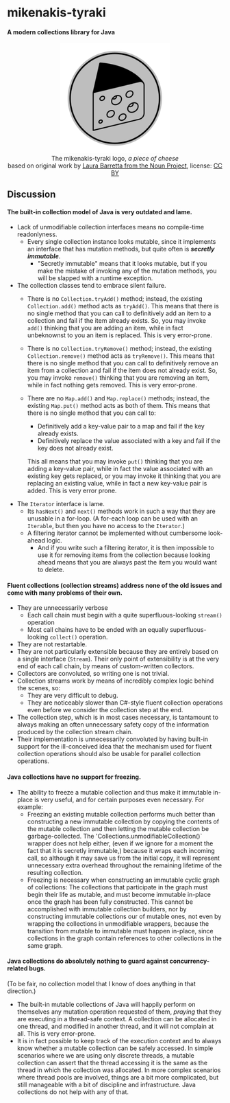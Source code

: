 # mikenakis-tyraki

#### A modern collections library for Java

<p align="center">
<img title="mikenakis-tyraki logo" src="mikenakis-tyraki.svg" width="256"/><br/>
The mikenakis-tyraki logo, <i>a piece of cheese</i><br/>
based on original work by <a href="https://thenounproject.com/term/cheese/402993/">Laura Barretta from the Noun Project</a>, license: <a href="https://creativecommons.org/licenses/by/3.0/us/">CC BY</a><br/>
</p>

## Discussion

#### The built-in collection model of Java is very outdated and lame.

- Lack of unmodifiable collection interfaces means no compile-time readonlyness. 
  - Every single collection instance looks mutable, since it implements an interface that has mutation methods, but quite often is **_secretly immutable_**.
    - "Secretly immutable" means that it looks mutable, but if you make the mistake of invoking any of the mutation methods, you will be slapped with a runtime exception.
- The collection classes tend to embrace silent failure.
  - There is no `Collection.tryAdd()` method; instead, the existing `Collection.add()` method acts as `tryAdd()`. This means that there is no single method that you can call to definitively add an item to a collection and fail if the item already exists. So, you may invoke `add()` thinking that you are adding an item, while in fact unbeknownst to you an item is replaced. This is very error-prone.   
  - There is no `Collection.tryRemove()` method; instead, the existing `Collection.remove()` method acts as `tryRemove()`. This means that there is no single method that you can call to definitively remove an item from a collection and fail if the item does not already exist. So, you may invoke `remove()` thinking that you are removing an item, while in fact nothing gets removed. This is very error-prone.    
  - There are no `Map.add()` and `Map.replace()` methods; instead, the existing `Map.put()` method acts as both of them. This means that there is no single method that you can call to:
    - Definitively add a key-value pair to a map and fail if the key already exists.
    - Definitively replace the value associated with a key and fail if the key does not already exist.

    This all means that you may invoke `put()` thinking that you are adding a key-value pair, while in fact the value associated with an existing key gets replaced, or you may invoke it thinking that you are replacing an existing value, while in fact a new key-value pair is added. This is very error prone.
- The `Iterator` interface is lame.
  - Its `hasNext()` and `next()` methods work in such a way that they are unusable in a for-loop. (A for-each loop can be used with an `Iterable`, but then you have no access to the `Iterator`.)
  - A filtering iterator cannot be implemented without cumbersome look-ahead logic.
    - And if you write such a filtering iterator, it is then impossible to use it for removing items from the collection because looking ahead means that you are always past the item you would want to delete.
  
#### Fluent collections (collection streams) address none of the old issues and come with many problems of their own.

- They are unnecessarily verbose
  - Each call chain must begin with a quite superfluous-looking `stream()` operation
  - Most call chains have to be ended with an equally superfluous-looking `collect()` operation.
- They are not restartable. 
- They are not particularly extensible because they are entirely based on a single interface (`Stream`). Their only point of extensibility is at the very end of each call chain, by means of custom-written collectors.
- Collectors are convoluted, so writing one is not trivial.
- Collection streams work by means of incredibly complex logic behind the scenes, so:
  - They are very difficult to debug.
  - They are noticeably slower than C#-style fluent collection operations even before we consider the collection step at the end.
- The collection step, which is in most cases necessary, is tantamount to always making an often unnecessary safety copy of the information produced by the collection stream chain.
- Their implementation is unnecessarily convoluted by having built-in support for the ill-conceived idea that the mechanism used for fluent collection operations should also be usable for parallel collection operations.

#### Java collections have no support for freezing.

- The ability to freeze a mutable collection and thus make it immutable in-place is very useful, and for certain purposes even necessary. For example:
  - Freezing an existing mutable collection performs much better than constructing a new immutable collection by copying the contents of the mutable collection and then letting the mutable collection be garbage-collected. The 'Collections.unmodifiableCollection()` wrapper does not help either, (even if we ignore for a moment the fact that it is secretly immutable,) because it wraps each incoming call, so although it may save us from the initial copy, it will represent unnecessary extra overhead throughout the remaining lifetime of the resulting collection. 
  - Freezing is necessary when constructing an immutable cyclic graph of collections: The collections that participate in the graph must begin their life as mutable, and must become immutable in-place once the graph has been fully constructed. This cannot be accomplished with immutable collection builders, nor by constructing immutable collections our of mutable ones, not even by wrapping the collections in unmodifiable wrappers, because the transition from mutable to immutable must happen in-place, since collections in the graph contain references to other collections in the same graph.

#### Java collections do absolutely nothing to guard against concurrency-related bugs.

(To be fair, no collection model that I know of does anything in that direction.)

- The built-in mutable collections of Java will happily perform on themselves any mutation operation requested of them, _praying_ that they are executing in a thread-safe context. A collection can be allocated in one thread, and modified in another thread, and it will not complain at all. This is very error-prone.
- It is in fact possible to keep track of the execution context and to always know whether a mutable collection can be safely accessed. In simple scenarios where we are using only discrete threads, a mutable collection can assert that the thread accessing it is the same as the thread in which the collection was allocated. In more complex scenarios where thread pools are involved, things are a bit more complicated, but still manageable with a bit of discipline and infrastructure. Java collections do not help with any of that. 

